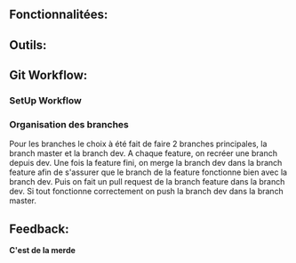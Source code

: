 <h2>Fonctionnalitées:</h2>

<h2>Outils:</h2>

<h2>Git Workflow:</h2>
<h3>SetUp Workflow</h3>
<h3>Organisation des branches</h3>
<p>
Pour les branches le choix à été fait de faire 2 branches principales, la branch master et la branch dev. 
A chaque feature, on recréer une branch depuis dev. Une fois la feature fini, on merge la branch dev dans la branch feature afin de s'assurer que le branch de la feature fonctionne bien avec la branch dev. 
Puis on fait un pull request de la branch feature dans la branch dev. Si tout fonctionne correctement on push la branch dev dans la branch master.
</p>
<h2>Feedback:</h2>
<strong>C'est de la merde</strong>